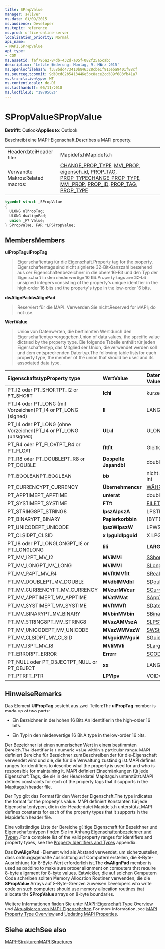 ```yaml
---
title: SPropValue
manager: soliver
ms.date: 03/09/2015
ms.audience: Developer
ms.topic: reference
ms.prod: office-online-server
localization_priority: Normal
api_name:
- MAPI.SPropValue
api_type:
- COM
ms.assetid: faf795a2-84db-432d-a05f-082f25a5cab5
description: 'Letzte �nderung: Montag, 9. M�rz 2015'
ms.openlocfilehash: f378bdd473410b846328cbe1f911eba9401f88cf
ms.sourcegitcommit: 9d60cd82b5413446e5bc8ace2cd689f683fb41a7
ms.translationtype: MT
ms.contentlocale: de-DE
ms.lasthandoff: 06/11/2018
ms.locfileid: "19795626"
---
```

# <a name="spropvalue"></a><span data-ttu-id="40495-103">SPropValue</span><span class="sxs-lookup"><span data-stu-id="40495-103">SPropValue</span></span>

  
  
<span data-ttu-id="40495-104">**Betrifft**: Outlook</span><span class="sxs-lookup"><span data-stu-id="40495-104">**Applies to**: Outlook</span></span> 
  
<span data-ttu-id="40495-105">Beschreibt eine MAPI-Eigenschaft.</span><span class="sxs-lookup"><span data-stu-id="40495-105">Describes a MAPI property.</span></span>
  
|||
|:-----|:-----|
|<span data-ttu-id="40495-106">Headerdatei</span><span class="sxs-lookup"><span data-stu-id="40495-106">Header file:</span></span>  <br/> |<span data-ttu-id="40495-107">Mapidefs.h</span><span class="sxs-lookup"><span data-stu-id="40495-107">Mapidefs.h</span></span>  <br/> |
|<span data-ttu-id="40495-108">Verwandte Makros:</span><span class="sxs-lookup"><span data-stu-id="40495-108">Related macros:</span></span>  <br/> |<span data-ttu-id="40495-109">[CHANGE_PROP_TYPE](change_prop_type.md), [MVI_PROP](mvi_prop.md), [eigensch_id](prop_id.md), [PROP_TAG](prop_tag.md), [PROP_TYPE](prop_type.md)</span><span class="sxs-lookup"><span data-stu-id="40495-109">[CHANGE_PROP_TYPE](change_prop_type.md), [MVI_PROP](mvi_prop.md), [PROP_ID](prop_id.md), [PROP_TAG](prop_tag.md), [PROP_TYPE](prop_type.md)</span></span> <br/> |
   
```cpp
typedef struct _SPropValue
{
  ULONG ulPropTag;
  ULONG dwAlignPad;
  union _PV Value;
} SPropValue, FAR *LPSPropValue;

```

## <a name="members"></a><span data-ttu-id="40495-110">Members</span><span class="sxs-lookup"><span data-stu-id="40495-110">Members</span></span>

 <span data-ttu-id="40495-111">**ulPropTag**</span><span class="sxs-lookup"><span data-stu-id="40495-111">**ulPropTag**</span></span>
  
> <span data-ttu-id="40495-112">Eigenschaftentag für die Eigenschaft.</span><span class="sxs-lookup"><span data-stu-id="40495-112">Property tag for the property.</span></span> <span data-ttu-id="40495-113">Eigenschaftentags sind nicht signierte 32-Bit-Ganzzahl bestehend aus der Eigenschaftenbezeichner in die obere 16-Bit und den Typ der Eigenschaft in den niederwertige 16 Bit.</span><span class="sxs-lookup"><span data-stu-id="40495-113">Property tags are 32-bit unsigned integers consisting of the property's unique identifier in the high-order 16 bits and the property's type in the low-order 16 bits.</span></span>
    
 <span data-ttu-id="40495-114">**dwAlignPad**</span><span class="sxs-lookup"><span data-stu-id="40495-114">**dwAlignPad**</span></span>
  
> <span data-ttu-id="40495-115">Reserviert für die MAPI. Verwenden Sie nicht.</span><span class="sxs-lookup"><span data-stu-id="40495-115">Reserved for MAPI; do not use.</span></span> 
    
 <span data-ttu-id="40495-116">**Wert**</span><span class="sxs-lookup"><span data-stu-id="40495-116">**Value**</span></span>
  
> <span data-ttu-id="40495-117">Union von Datenwerten, die bestimmten Wert durch den Eigenschaftentyp vorgegeben.</span><span class="sxs-lookup"><span data-stu-id="40495-117">Union of data values, the specific value dictated by the property type.</span></span> <span data-ttu-id="40495-118">Die folgende Tabelle enthält für jeden Eigenschaftentyp, das Mitglied der Union, die verwendet werden soll und dem entsprechenden Datentyp.</span><span class="sxs-lookup"><span data-stu-id="40495-118">The following table lists for each property type, the member of the union that should be used and its associated data type.</span></span>
    
|<span data-ttu-id="40495-119">**Eigenschaftstyp**</span><span class="sxs-lookup"><span data-stu-id="40495-119">**Property type**</span></span>|<span data-ttu-id="40495-120">**Wert**</span><span class="sxs-lookup"><span data-stu-id="40495-120">**Value**</span></span>|<span data-ttu-id="40495-121">**Datentyp des Werts**</span><span class="sxs-lookup"><span data-stu-id="40495-121">**Data type of Value**</span></span>|
|:-----|:-----|:-----|
|<span data-ttu-id="40495-122">PT_I2 oder PT_SHORT</span><span class="sxs-lookup"><span data-stu-id="40495-122">PT_I2 or PT_SHORT</span></span>  <br/> |<span data-ttu-id="40495-123">**Ich**</span><span class="sxs-lookup"><span data-stu-id="40495-123">**i**</span></span> <br/> |<span data-ttu-id="40495-124">kurze int</span><span class="sxs-lookup"><span data-stu-id="40495-124">short int</span></span>  <br/> |
|<span data-ttu-id="40495-125">PT_I4 oder PT_LONG (mit Vorzeichen)</span><span class="sxs-lookup"><span data-stu-id="40495-125">PT_I4 or PT_LONG (signed)</span></span>  <br/> |<span data-ttu-id="40495-126">**l**</span><span class="sxs-lookup"><span data-stu-id="40495-126">**l**</span></span> <br/> |<span data-ttu-id="40495-127">LANGE</span><span class="sxs-lookup"><span data-stu-id="40495-127">LONG</span></span>  <br/> |
|<span data-ttu-id="40495-128">PT_I4 oder PT_LONG (ohne Vorzeichen)</span><span class="sxs-lookup"><span data-stu-id="40495-128">PT_I4 or PT_LONG (unsigned)</span></span>  <br/> |<span data-ttu-id="40495-129">**UL**</span><span class="sxs-lookup"><span data-stu-id="40495-129">**ul**</span></span> <br/> |<span data-ttu-id="40495-130">ULONG</span><span class="sxs-lookup"><span data-stu-id="40495-130">ULONG</span></span>  <br/> |
|<span data-ttu-id="40495-131">PT_R4 oder PT_FLOAT</span><span class="sxs-lookup"><span data-stu-id="40495-131">PT_R4 or PT_FLOAT</span></span>  <br/> |<span data-ttu-id="40495-132">**flt**</span><span class="sxs-lookup"><span data-stu-id="40495-132">**flt**</span></span> <br/> |<span data-ttu-id="40495-133">Gleitkommazahl</span><span class="sxs-lookup"><span data-stu-id="40495-133">float</span></span>  <br/> |
|<span data-ttu-id="40495-134">PT_R8 oder PT_DOUBLE</span><span class="sxs-lookup"><span data-stu-id="40495-134">PT_R8 or PT_DOUBLE</span></span>  <br/> |<span data-ttu-id="40495-135">**Doppelte Japan**</span><span class="sxs-lookup"><span data-stu-id="40495-135">**dbl**</span></span> <br/> |<span data-ttu-id="40495-136">double</span><span class="sxs-lookup"><span data-stu-id="40495-136">double</span></span>  <br/> |
|<span data-ttu-id="40495-137">PT_BOOLEAN</span><span class="sxs-lookup"><span data-stu-id="40495-137">PT_BOOLEAN</span></span>  <br/> |<span data-ttu-id="40495-138">**b**</span><span class="sxs-lookup"><span data-stu-id="40495-138">**b**</span></span> <br/> |<span data-ttu-id="40495-139">nicht signierte kurze int</span><span class="sxs-lookup"><span data-stu-id="40495-139">unsigned short int</span></span>  <br/> |
|<span data-ttu-id="40495-140">PT_CURRENCY</span><span class="sxs-lookup"><span data-stu-id="40495-140">PT_CURRENCY</span></span>  <br/> |<span data-ttu-id="40495-141">**Übernehmen**</span><span class="sxs-lookup"><span data-stu-id="40495-141">**cur**</span></span> <br/> |[<span data-ttu-id="40495-142">WÄHRUNG</span><span class="sxs-lookup"><span data-stu-id="40495-142">CURRENCY</span></span>](currency.md) <br/> |
|<span data-ttu-id="40495-143">PT_APPTIME</span><span class="sxs-lookup"><span data-stu-id="40495-143">PT_APPTIME</span></span>  <br/> |<span data-ttu-id="40495-144">**unter**</span><span class="sxs-lookup"><span data-stu-id="40495-144">**at**</span></span> <br/> |<span data-ttu-id="40495-145">double</span><span class="sxs-lookup"><span data-stu-id="40495-145">double</span></span>  <br/> |
|<span data-ttu-id="40495-146">PT_SYSTIME</span><span class="sxs-lookup"><span data-stu-id="40495-146">PT_SYSTIME</span></span>  <br/> |<span data-ttu-id="40495-147">**FT**</span><span class="sxs-lookup"><span data-stu-id="40495-147">**ft**</span></span> <br/> |[<span data-ttu-id="40495-148">FILETIME</span><span class="sxs-lookup"><span data-stu-id="40495-148">FILETIME</span></span>](filetime.md) <br/> |
|<span data-ttu-id="40495-149">PT_STRING8</span><span class="sxs-lookup"><span data-stu-id="40495-149">PT_STRING8</span></span>  <br/> |<span data-ttu-id="40495-150">**lpszA**</span><span class="sxs-lookup"><span data-stu-id="40495-150">**lpszA**</span></span> <br/> |<span data-ttu-id="40495-151">LPSTR</span><span class="sxs-lookup"><span data-stu-id="40495-151">LPSTR</span></span>  <br/> |
|<span data-ttu-id="40495-152">PT_BINARY</span><span class="sxs-lookup"><span data-stu-id="40495-152">PT_BINARY</span></span>  <br/> |<span data-ttu-id="40495-153">**Papierkorb**</span><span class="sxs-lookup"><span data-stu-id="40495-153">**bin**</span></span> <br/> |<span data-ttu-id="40495-154">[BYTEARRAYS]</span><span class="sxs-lookup"><span data-stu-id="40495-154">BYTE [array]</span></span>  <br/> |
|<span data-ttu-id="40495-155">PT_UNICODE</span><span class="sxs-lookup"><span data-stu-id="40495-155">PT_UNICODE</span></span>  <br/> |<span data-ttu-id="40495-156">**lpszW**</span><span class="sxs-lookup"><span data-stu-id="40495-156">**lpszW**</span></span> <br/> |<span data-ttu-id="40495-157">LPWSTR</span><span class="sxs-lookup"><span data-stu-id="40495-157">LPWSTR</span></span>  <br/> |
|<span data-ttu-id="40495-158">PT_CLSID</span><span class="sxs-lookup"><span data-stu-id="40495-158">PT_CLSID</span></span>  <br/> |<span data-ttu-id="40495-159">**x lpguid**</span><span class="sxs-lookup"><span data-stu-id="40495-159">**lpguid**</span></span> <br/> |<span data-ttu-id="40495-160">X LPGUID</span><span class="sxs-lookup"><span data-stu-id="40495-160">LPGUID</span></span>  <br/> |
|<span data-ttu-id="40495-161">PT_I8 oder PT_LONGLONG</span><span class="sxs-lookup"><span data-stu-id="40495-161">PT_I8 or PT_LONGLONG</span></span>  <br/> |<span data-ttu-id="40495-162">**li**</span><span class="sxs-lookup"><span data-stu-id="40495-162">**li**</span></span> <br/> |<span data-ttu-id="40495-163">**LARGE_INTEGER**</span><span class="sxs-lookup"><span data-stu-id="40495-163">**LARGE_INTEGER**</span></span> <br/> |
|<span data-ttu-id="40495-164">PT_MV_I2</span><span class="sxs-lookup"><span data-stu-id="40495-164">PT_MV_I2</span></span>  <br/> |<span data-ttu-id="40495-165">**MVi**</span><span class="sxs-lookup"><span data-stu-id="40495-165">**MVi**</span></span> <br/> |[<span data-ttu-id="40495-166">SShortArray</span><span class="sxs-lookup"><span data-stu-id="40495-166">SShortArray</span></span>](sshortarray.md) <br/> |
|<span data-ttu-id="40495-167">PT_MV_LONG</span><span class="sxs-lookup"><span data-stu-id="40495-167">PT_MV_LONG</span></span>  <br/> |<span data-ttu-id="40495-168">**MVI**</span><span class="sxs-lookup"><span data-stu-id="40495-168">**MVI**</span></span> <br/> |[<span data-ttu-id="40495-169">SLongArray</span><span class="sxs-lookup"><span data-stu-id="40495-169">SLongArray</span></span>](slongarray.md) <br/> |
|<span data-ttu-id="40495-170">PT_MV_R4</span><span class="sxs-lookup"><span data-stu-id="40495-170">PT_MV_R4</span></span>  <br/> |<span data-ttu-id="40495-171">**MVflt**</span><span class="sxs-lookup"><span data-stu-id="40495-171">**MVflt**</span></span> <br/> |[<span data-ttu-id="40495-172">SRealArray</span><span class="sxs-lookup"><span data-stu-id="40495-172">SRealArray</span></span>](srealarray.md) <br/> |
|<span data-ttu-id="40495-173">PT_MV_DOUBLE</span><span class="sxs-lookup"><span data-stu-id="40495-173">PT_MV_DOUBLE</span></span>  <br/> |<span data-ttu-id="40495-174">**MVdbl**</span><span class="sxs-lookup"><span data-stu-id="40495-174">**MVdbl**</span></span> <br/> |[<span data-ttu-id="40495-175">SDoubleArray</span><span class="sxs-lookup"><span data-stu-id="40495-175">SDoubleArray</span></span>](sdoublearray.md) <br/> |
|<span data-ttu-id="40495-176">PT_MV_CURRENCY</span><span class="sxs-lookup"><span data-stu-id="40495-176">PT_MV_CURRENCY</span></span>  <br/> |<span data-ttu-id="40495-177">**MVcur**</span><span class="sxs-lookup"><span data-stu-id="40495-177">**MVcur**</span></span> <br/> |[<span data-ttu-id="40495-178">SCurrencyArray</span><span class="sxs-lookup"><span data-stu-id="40495-178">SCurrencyArray</span></span>](scurrencyarray.md) <br/> |
|<span data-ttu-id="40495-179">PT_MV_APPTIME</span><span class="sxs-lookup"><span data-stu-id="40495-179">PT_MV_APPTIME</span></span>  <br/> |<span data-ttu-id="40495-180">**MVat**</span><span class="sxs-lookup"><span data-stu-id="40495-180">**MVat**</span></span> <br/> |[<span data-ttu-id="40495-181">SAppTimeArray</span><span class="sxs-lookup"><span data-stu-id="40495-181">SAppTimeArray</span></span>](sapptimearray.md) <br/> |
|<span data-ttu-id="40495-182">PT_MV_SYSTIME</span><span class="sxs-lookup"><span data-stu-id="40495-182">PT_MV_SYSTIME</span></span>  <br/> |<span data-ttu-id="40495-183">**MVft**</span><span class="sxs-lookup"><span data-stu-id="40495-183">**MVft**</span></span> <br/> |[<span data-ttu-id="40495-184">SDateTimeArray</span><span class="sxs-lookup"><span data-stu-id="40495-184">SDateTimeArray</span></span>](sdatetimearray.md) <br/> |
|<span data-ttu-id="40495-185">PT_MV_BINARY</span><span class="sxs-lookup"><span data-stu-id="40495-185">PT_MV_BINARY</span></span>  <br/> |<span data-ttu-id="40495-186">**MVbin**</span><span class="sxs-lookup"><span data-stu-id="40495-186">**MVbin**</span></span> <br/> |[<span data-ttu-id="40495-187">SBinaryArray</span><span class="sxs-lookup"><span data-stu-id="40495-187">SBinaryArray</span></span>](sbinaryarray.md) <br/> |
|<span data-ttu-id="40495-188">PT_MV_STRING8</span><span class="sxs-lookup"><span data-stu-id="40495-188">PT_MV_STRING8</span></span>  <br/> |<span data-ttu-id="40495-189">**MVszA**</span><span class="sxs-lookup"><span data-stu-id="40495-189">**MVszA**</span></span> <br/> |[<span data-ttu-id="40495-190">SLPSTRArray</span><span class="sxs-lookup"><span data-stu-id="40495-190">SLPSTRArray</span></span>](slpstrarray.md) <br/> |
|<span data-ttu-id="40495-191">PT_MV_UNICODE</span><span class="sxs-lookup"><span data-stu-id="40495-191">PT_MV_UNICODE</span></span>  <br/> |<span data-ttu-id="40495-192">**MVszW**</span><span class="sxs-lookup"><span data-stu-id="40495-192">**MVszW**</span></span> <br/> |[<span data-ttu-id="40495-193">SWStringArray</span><span class="sxs-lookup"><span data-stu-id="40495-193">SWStringArray</span></span>](swstringarray.md) <br/> |
|<span data-ttu-id="40495-194">PT_MV_CLSID</span><span class="sxs-lookup"><span data-stu-id="40495-194">PT_MV_CLSID</span></span>  <br/> |<span data-ttu-id="40495-195">**MVguid**</span><span class="sxs-lookup"><span data-stu-id="40495-195">**MVguid**</span></span> <br/> |[<span data-ttu-id="40495-196">SGuidArray</span><span class="sxs-lookup"><span data-stu-id="40495-196">SGuidArray</span></span>](sguidarray.md) <br/> |
|<span data-ttu-id="40495-197">PT_MV_I8</span><span class="sxs-lookup"><span data-stu-id="40495-197">PT_MV_I8</span></span>  <br/> |<span data-ttu-id="40495-198">**MVli**</span><span class="sxs-lookup"><span data-stu-id="40495-198">**MVli**</span></span> <br/> |[<span data-ttu-id="40495-199">SLargeIntegerArray</span><span class="sxs-lookup"><span data-stu-id="40495-199">SLargeIntegerArray</span></span>](slargeintegerarray.md) <br/> |
|<span data-ttu-id="40495-200">PT_ERROR</span><span class="sxs-lookup"><span data-stu-id="40495-200">PT_ERROR</span></span>  <br/> |<span data-ttu-id="40495-201">**Err**</span><span class="sxs-lookup"><span data-stu-id="40495-201">**err**</span></span> <br/> |[<span data-ttu-id="40495-202">SCODE</span><span class="sxs-lookup"><span data-stu-id="40495-202">SCODE</span></span>](scode.md) <br/> |
|<span data-ttu-id="40495-203">PT_NULL oder PT_OBJECT</span><span class="sxs-lookup"><span data-stu-id="40495-203">PT_NULL or PT_OBJECT</span></span>  <br/> |<span data-ttu-id="40495-204">**x**</span><span class="sxs-lookup"><span data-stu-id="40495-204">**x**</span></span> <br/> |<span data-ttu-id="40495-205">LANGE</span><span class="sxs-lookup"><span data-stu-id="40495-205">LONG</span></span>  <br/> |
|<span data-ttu-id="40495-206">PT_PTR</span><span class="sxs-lookup"><span data-stu-id="40495-206">PT_PTR</span></span>  <br/> |<span data-ttu-id="40495-207">**LPV**</span><span class="sxs-lookup"><span data-stu-id="40495-207">**lpv**</span></span> <br/> |<span data-ttu-id="40495-208">VOID\*</span><span class="sxs-lookup"><span data-stu-id="40495-208">VOID \*</span></span>  <br/> |
   
## <a name="remarks"></a><span data-ttu-id="40495-209">Hinweise</span><span class="sxs-lookup"><span data-stu-id="40495-209">Remarks</span></span>

<span data-ttu-id="40495-210">Das Element **UlPropTag** besteht aus zwei Teilen:</span><span class="sxs-lookup"><span data-stu-id="40495-210">The **ulPropTag** member is made up of two parts:</span></span> 
  
- <span data-ttu-id="40495-211">Ein Bezeichner in der hohen 16 Bits.</span><span class="sxs-lookup"><span data-stu-id="40495-211">An identifier in the high-order 16 bits.</span></span>
    
- <span data-ttu-id="40495-212">Ein Typ in den niederwertige 16 Bit.</span><span class="sxs-lookup"><span data-stu-id="40495-212">A type in the low-order 16 bits.</span></span>
    
<span data-ttu-id="40495-213">Der Bezeichner ist einen numerischen Wert in einem bestimmten Bereich.</span><span class="sxs-lookup"><span data-stu-id="40495-213">The identifier is a numeric value within a particular range.</span></span> <span data-ttu-id="40495-214">MAPI definiert Bereiche für Bezeichner zum Beschreiben der für die-Eigenschaft verwendet wird und die, die für die Verwaltung zuständig ist.</span><span class="sxs-lookup"><span data-stu-id="40495-214">MAPI defines ranges for identifiers to describe what the property is used for and who is responsible for maintaining it.</span></span> <span data-ttu-id="40495-215">MAPI definiert Einschränkungen für jede Eigenschaft Tags, die sie in der Headerdatei Mapitags.h unterstützt.</span><span class="sxs-lookup"><span data-stu-id="40495-215">MAPI defines constraints for each of the property tags that it supports in the Mapitags.h header file.</span></span>
  
<span data-ttu-id="40495-216">Der Typ gibt das Format für den Wert der Eigenschaft.</span><span class="sxs-lookup"><span data-stu-id="40495-216">The type indicates the format for the property's value.</span></span> <span data-ttu-id="40495-217">MAPI definiert Konstanten für jede Eigenschaftentypen, die in der Headerdatei Mapidefs.h unterstützt.</span><span class="sxs-lookup"><span data-stu-id="40495-217">MAPI defines constants for each of the property types that it supports in the Mapidefs.h header file.</span></span> 
  
<span data-ttu-id="40495-218">Eine vollständige Liste der Bereiche gültige Eigenschaft für Bezeichner und Eigenschaftentypen finden Sie im Anhang [Eigenschaftenbezeichner und Typen](property-identifiers-and-types.md) .</span><span class="sxs-lookup"><span data-stu-id="40495-218">For a complete list of the valid property ranges for identifiers and property types, see the [Property Identifiers and Types](property-identifiers-and-types.md) appendix.</span></span> 
  
<span data-ttu-id="40495-219">Das **DwAlignPad** -Element wird als Abstand verwendet, um sicherzustellen, dass ordnungsgemäße Ausrichtung auf Computern erstellen, die 8-Byte-Ausrichtung für 8-Byte-Wert erforderlich ist.</span><span class="sxs-lookup"><span data-stu-id="40495-219">The **dwAlignPad** member is used as padding to make sure proper alignment on computers that require 8-byte alignment for 8-byte values.</span></span> <span data-ttu-id="40495-220">Entwickler, die auf solchen Computern Code schreiben sollten Memory Allocation Routinen verwenden, die die **SPropValue** Arrays auf 8-Byte-Grenzen zuweisen.</span><span class="sxs-lookup"><span data-stu-id="40495-220">Developers who write code on such computers should use memory allocation routines that allocate the **SPropValue** arrays on 8-byte boundaries.</span></span> 
  
<span data-ttu-id="40495-221">Weitere Informationen finden Sie unter [MAPI-Eigenschaft Type Overview](mapi-property-type-overview.md) und [Aktualisieren von MAPI-Eigenschaften](updating-mapi-properties.md).</span><span class="sxs-lookup"><span data-stu-id="40495-221">For more information, see [MAPI Property Type Overview](mapi-property-type-overview.md) and [Updating MAPI Properties](updating-mapi-properties.md).</span></span> 
  
## <a name="see-also"></a><span data-ttu-id="40495-222">Siehe auch</span><span class="sxs-lookup"><span data-stu-id="40495-222">See also</span></span>



[<span data-ttu-id="40495-223">MAPI-Strukturen</span><span class="sxs-lookup"><span data-stu-id="40495-223">MAPI Structures</span></span>](mapi-structures.md)

